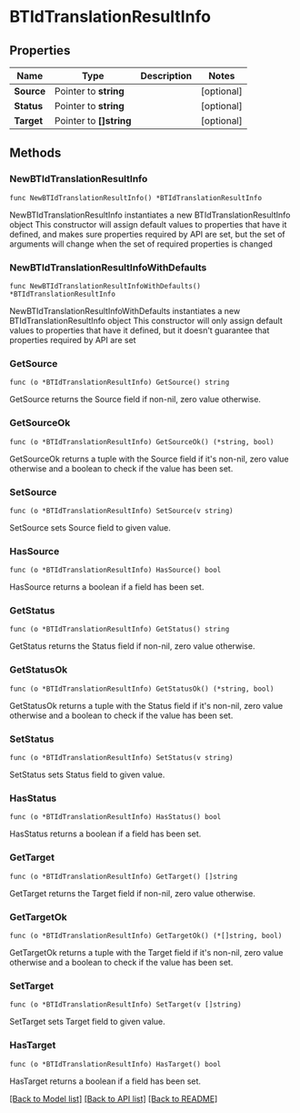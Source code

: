 # BTIdTranslationResultInfo

## Properties

Name | Type | Description | Notes
------------ | ------------- | ------------- | -------------
**Source** | Pointer to **string** |  | [optional] 
**Status** | Pointer to **string** |  | [optional] 
**Target** | Pointer to **[]string** |  | [optional] 

## Methods

### NewBTIdTranslationResultInfo

`func NewBTIdTranslationResultInfo() *BTIdTranslationResultInfo`

NewBTIdTranslationResultInfo instantiates a new BTIdTranslationResultInfo object
This constructor will assign default values to properties that have it defined,
and makes sure properties required by API are set, but the set of arguments
will change when the set of required properties is changed

### NewBTIdTranslationResultInfoWithDefaults

`func NewBTIdTranslationResultInfoWithDefaults() *BTIdTranslationResultInfo`

NewBTIdTranslationResultInfoWithDefaults instantiates a new BTIdTranslationResultInfo object
This constructor will only assign default values to properties that have it defined,
but it doesn't guarantee that properties required by API are set

### GetSource

`func (o *BTIdTranslationResultInfo) GetSource() string`

GetSource returns the Source field if non-nil, zero value otherwise.

### GetSourceOk

`func (o *BTIdTranslationResultInfo) GetSourceOk() (*string, bool)`

GetSourceOk returns a tuple with the Source field if it's non-nil, zero value otherwise
and a boolean to check if the value has been set.

### SetSource

`func (o *BTIdTranslationResultInfo) SetSource(v string)`

SetSource sets Source field to given value.

### HasSource

`func (o *BTIdTranslationResultInfo) HasSource() bool`

HasSource returns a boolean if a field has been set.

### GetStatus

`func (o *BTIdTranslationResultInfo) GetStatus() string`

GetStatus returns the Status field if non-nil, zero value otherwise.

### GetStatusOk

`func (o *BTIdTranslationResultInfo) GetStatusOk() (*string, bool)`

GetStatusOk returns a tuple with the Status field if it's non-nil, zero value otherwise
and a boolean to check if the value has been set.

### SetStatus

`func (o *BTIdTranslationResultInfo) SetStatus(v string)`

SetStatus sets Status field to given value.

### HasStatus

`func (o *BTIdTranslationResultInfo) HasStatus() bool`

HasStatus returns a boolean if a field has been set.

### GetTarget

`func (o *BTIdTranslationResultInfo) GetTarget() []string`

GetTarget returns the Target field if non-nil, zero value otherwise.

### GetTargetOk

`func (o *BTIdTranslationResultInfo) GetTargetOk() (*[]string, bool)`

GetTargetOk returns a tuple with the Target field if it's non-nil, zero value otherwise
and a boolean to check if the value has been set.

### SetTarget

`func (o *BTIdTranslationResultInfo) SetTarget(v []string)`

SetTarget sets Target field to given value.

### HasTarget

`func (o *BTIdTranslationResultInfo) HasTarget() bool`

HasTarget returns a boolean if a field has been set.


[[Back to Model list]](../README.md#documentation-for-models) [[Back to API list]](../README.md#documentation-for-api-endpoints) [[Back to README]](../README.md)



